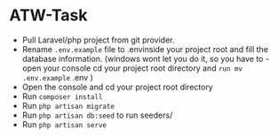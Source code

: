 # ATW-Task

- Pull Laravel/php project from git provider.
- Rename `.env.example` file to .envinside your project root and fill the database information. (windows wont let you do it, so you have to - open your console cd your project root directory and `run mv .env.example` .env )
- Open the console and cd your project root directory
- Run `composer install`
- Run `php artisan migrate`
- Run `php artisan db:seed` to run seeders/
- Run `php artisan serve`
